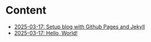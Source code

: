 # Content

- [2025-03-17: Setup blog with Github Pages and Jekyll](/2025-03-16/setup-blog-with-github-pages-and-jekyll.md)
- [2025-03-17: Hello, World!](/2025-03-17/hello-world.md)
